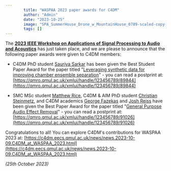 ```yaml
---
        title: "WASPAA 2023 paper awards for C4DM"
        author: "Admin"
        date: "2023-10-25"
        image: "SPA_SummerHouse_Drone_w_MountainHouse_0789-scaled-copy-2-1.jpeg"
        tags: []
---
```


<p></p>

The <b>[2023 IEEE Workshop on Applications of Signal Processing to Audio and Acoustics](http://www.waspaa.com/)</b> has just taken place, and we are please to announce that the following paper awards were given to C4DM members:

* C4DM PhD student <a href="https://scholar.google.co.uk/citations?user=svkPougAAAAJ&hl=en&oi=ao">Saurjya Sarkar</a> has been given the Best Student Paper Award for the paper titled "[Leveraging synthetic data for improving chamber ensemble separation](https://ieeexplore.ieee.org/document/10248118)" - you can read a postprint at: [https://qmro.qmul.ac.uk/xmlui/handle/123456789/89844](https://qmro.qmul.ac.uk/xmlui/handle/123456789/89844)

* SMC MSc student <a href="https://www.matthew-rice.com/">Matthew Rice</a>, C4DM & AIM PhD student <a href="https://www.christiansteinmetz.com/">Christian Steinmetz</a>, and C4DM academics <a href="http://www.eecs.qmul.ac.uk/~gyorgyf/">George Fazekas</a> and <a href="https://www.eecs.qmul.ac.uk/~josh/">Josh Reiss</a> have been given the Best Paper Award for the paper titled "[General Purpose Audio Effect Removal](https://ieeexplore.ieee.org/document/10248157/)" - you can read a postprint at: [https://qmro.qmul.ac.uk/xmlui/handle/123456789/91026](https://qmro.qmul.ac.uk/xmlui/handle/123456789/91026)

Congratulations to all! You can explore C4DM's contributions for WASPAA 2023 at: [https://c4dm.eecs.qmul.ac.uk/news/news.2023-10-09.C4DM_at_WASPAA_2023.html](https://c4dm.eecs.qmul.ac.uk/news/news.2023-10-09.C4DM_at_WASPAA_2023.html)


<i>(25th October 2023)</i> 
